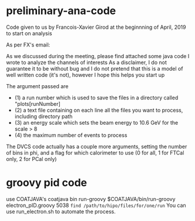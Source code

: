# preliminary-ana-code
Code given to us by  Francois-Xavier Girod at the beginnning of April, 2019 to start on analysis

As per FX's email:

As we discussed during the meeting, please find attached some java code I wrote to analyze the channels of interests
As a disclaimer, I do not guarantee it to be without bug and I do not pretend that this is a model of well written code (it's not), however I hope this helps you start up

The argument passed are
- (1) a run number which is used to save the files in a directory called "plots[runNumber]
- (2) a text file containing on each line all the files you want to process, including directory path
- (3) an energy scale which sets the beam energy to 10.6 GeV for the scale > 8
- (4) the maximum number of events to process

The DVCS code actually has a couple more arguments, setting the number of bins in phi, and a flag for which calorimeter to use (0 for all, 1 for FTCal only, 2 for PCal only)

# groovy pid code

use COATJAVA's coatjava bin run-groovy
$COATJAVA/bin/run-groovy electron_pID.groovy 5038 `find /path/to/hipo/files/for/one/run`
You can use run_electron.sh to automate the process.
